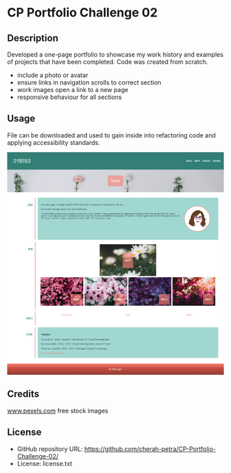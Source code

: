 
# CP Portfolio Challenge 02

## Description

Developed a one-page portfolio to showcase my work history and examples of projects that have been completed. Code was created from scratch. 

- include a photo or avatar
- ensure links in navigation scrolls to correct section
- work images open a link to a new page
- responsive behaviour for all sections

## Usage

File can be downloaded and used to gain inside into refactoring code and applying accessibility standards. 

![CP Portfolio Full Screenshot](assets/img/screencapture-127-0-0-1-5502-index-html-2023-04-02-15_10_44.png)

## Credits

www.pexels.com free stock images

## License

- GitHub repository URL: https://github.com/cherah-petra/CP-Portfolio-Challenge-02/
- License: license.txt

